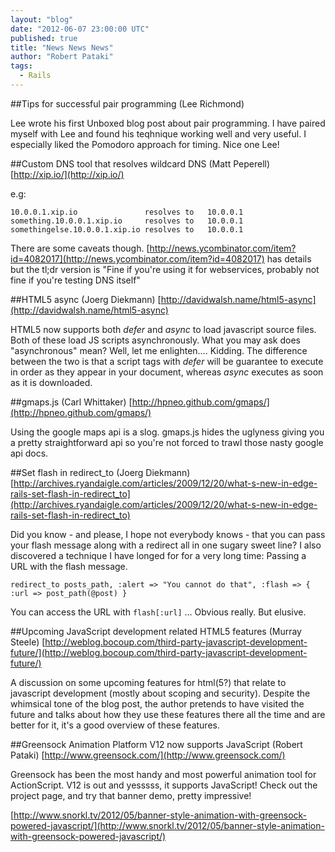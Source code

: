 ```yaml
---
layout: "blog"
date: "2012-06-07 23:00:00 UTC"
published: true
title: "News News News"
author: "Robert Pataki"
tags:
  - Rails
---
```


##Tips for successful pair programming (Lee Richmond)

Lee wrote his first Unboxed blog post about pair programming. I have paired myself with Lee and found his teqhnique working well and very useful. I especially liked the Pomodoro approach for timing. Nice one Lee!


##Custom DNS tool that resolves wildcard DNS (Matt Peperell)
[http://xip.io/](http://xip.io/)

e.g:

    10.0.0.1.xip.io               resolves to   10.0.0.1
    something.10.0.0.1.xip.io     resolves to   10.0.0.1
    somethingelse.10.0.0.1.xip.io resolves to   10.0.0.1

There are some caveats though. [http://news.ycombinator.com/item?id=4082017](http://news.ycombinator.com/item?id=4082017) has details but the tl;dr version is "Fine if you're using it for webservices, probably not fine if you're testing DNS itself"


##HTML5 async (Joerg Diekmann)
[http://davidwalsh.name/html5-async](http://davidwalsh.name/html5-async)

HTML5 now supports both *defer* and *async* to load javascript source files. Both of these load JS scripts asynchronously. What you may ask does "asynchronous" mean? Well, let me enlighten…. Kidding. The difference between the two is that a script tags with *defer* will be guarantee to execute in order as they appear in your document, whereas *async* executes as soon as it is downloaded.


##gmaps.js (Carl Whittaker)
[http://hpneo.github.com/gmaps/](http://hpneo.github.com/gmaps/)

Using the google maps api is a slog. gmaps.js hides the uglyness giving you a pretty straightforward api so you're not forced to trawl those nasty google api docs.


##Set flash in redirect_to (Joerg Diekmann)
[http://archives.ryandaigle.com/articles/2009/12/20/what-s-new-in-edge-rails-set-flash-in-redirect_to](http://archives.ryandaigle.com/articles/2009/12/20/what-s-new-in-edge-rails-set-flash-in-redirect_to)

Did you know - and please, I hope not everybody knows - that you can pass your flash message along with a redirect all in one sugary sweet line?
I also discovered a technique I have longed for for a very long time: Passing a URL with the flash message.

    redirect_to posts_path, :alert => "You cannot do that", :flash => { :url => post_path(@post) }

You can access the URL with `flash[:url]` … Obvious really. But elusive.


##Upcoming JavaScript development related HTML5 features (Murray Steele)
[http://weblog.bocoup.com/third-party-javascript-development-future/](http://weblog.bocoup.com/third-party-javascript-development-future/)

A discussion on some upcoming features for html(5?) that relate to javascript development (mostly about scoping and security).  Despite the whimsical tone of the blog post, the author pretends to have visited the future and talks about how they use these features there all the time and are better for it, it's a good overview of these features.


##Greensock Animation Platform V12 now supports JavaScript (Robert Pataki)
[http://www.greensock.com/](http://www.greensock.com/)

Greensock has been the most handy and most powerful animation tool for ActionScript. V12 is out and yesssss, it supports JavaScript! Check out the project page, and try that banner demo, pretty impressive!

[http://www.snorkl.tv/2012/05/banner-style-animation-with-greensock-powered-javascript/](http://www.snorkl.tv/2012/05/banner-style-animation-with-greensock-powered-javascript/)
